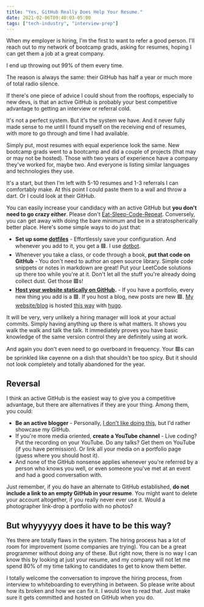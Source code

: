 ```yaml
---
title: "Yes, GitHub Really Does Help Your Resume."
date: 2021-02-06T09:40:03-05:00
tags: ["tech-industry", "interview-prep"]
---
```


When my employer is hiring, I'm the first to want to refer a good person. I'll reach out to my network of bootcamp grads, asking for resumes, hoping I can get them a job at a great company.

I end up throwing out 99% of them every time.

The reason is always the same: their GitHub has half a year or much more of total radio silence.

If there's one piece of advice I could shout from the rooftops, especially to new devs, is that an active GitHub is probably your best competitive advantage to getting an interview or referral cold.

It's not a perfect system. But it's the system we have. And it never fully made sense to me until I found myself on the receiving end of resumes, with more to go through and time I had available.

Simply put, most resumes with equal experience look the same. New bootcamp grads went to a bootcamp and did a couple of projects (that may or may not be hosted). Those with two years of experience have a company they've worked for, maybe two. And everyone is listing similar languages and technologies they use.

It's a start, but then I'm left with 5-10 resumes and 1-3 referrals I can comfortably make. At this point I could paste them to a wall and throw a dart. Or I could look at their GitHub.

You can easily increase your candidacy with an active GitHub but **you don't need to go crazy either**. Please don't [Eat-Sleep-Code-Repeat](https://medium.com/@iamtjah/eat-sleep-code-repeat-please-dont-f1453659d703). Conversely, you can get away with doing the bare minimum and be in a stratospherically better place. Here's some simple ways to do just that:

* **Set up some [dotfiles](https://missing.csail.mit.edu/2020/command-line/#dotfiles)** - Effortlessly save your configuration. And whenever you add to it, you get a 🟩. I use [dotbot](https://github.com/anishathalye/dotbot).
* Whenever you take a class, or code through a book, **put that code on GitHub** - You don't need to author an open source library. Simple code snippets or notes in markdown are great! Put your LeetCode solutions up there too while you're at it. Don't let all the stuff you're already doing collect dust. Get those 🟩s!
* **[Host your website statically on GitHub](https://pages.github.com/).** - If you have a portfolio, every new thing you add is a 🟩. If you host a blog, new posts are new 🟩. [My website/blog](https://nickpalenchar.com) is hosted [this way](https://github.com/nickpalenchar/nickpalenchar) with [hugo](https://hugo.io).

It will be very, very unlikely a hiring manager will look at your actual commits. Simply having anything up there is what matters. It shows you walk the walk and talk the talk. It immediately proves you have basic knowledge of the same version control they are definitely using at work.

And again you don't even need to go overboard in frequency. Your 🟩s can be sprinkled like cayenne on a dish that shouldn't be too spicy. But it should not look completely and totally abandoned for the year.

## Reversal 

I think an active GitHub is the easiest way to give you a competitive advantage, but there are alternatives if they are your thing. Among them, you could:

* **Be an active blogger** - Personally, [I don't like doing this](https://nickpalenchar.com/worst-blogging-advice/), but I'd rather showcase my GitHub.
* If you're more media oriented, **create a YouTube channel** - Live coding? Put the recording on your YouTube. Do any talks? Get them on YouTube (if you have permission). Or link all your media on a portfolio page (guess where you should host it).
* And none of the GitHub nonsense applies whenever you're referred by a person who knows you well, or even someone you've met at an event and had a good conversation with.

Just remember, if you do have an alternate to GitHub established, **do not include a link to an empty GitHub in your resume**. You might want to delete your account altogether, if you really never ever use it. Would a photographer link-drop a portfolio with no photos?

## But whyyyyyy does it have to be this way? 

Yes there are totally flaws in the system. The hiring process has a lot of room for improvement (some companies are trying). You can be a great programmer without doing any of these. But right now, there is no way I can know this by looking at just your resume, and my company will not let me spend 80% of my time talking to candidates to get to know them better.

I totally welcome the conversation to improve the hiring process, from interview to whiteboarding to everything in between. So please write about how its broken and how we can fix it. I would love to read that. Just make sure it gets committed and hosted on GitHub when you do.